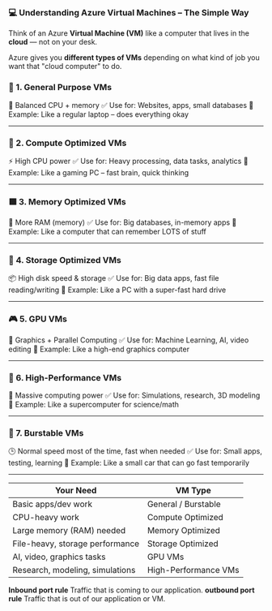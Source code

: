 ### 💻 **Understanding Azure Virtual Machines – The Simple Way**

Think of an Azure **Virtual Machine (VM)** like a computer that lives in the **cloud** — not on your desk.

Azure gives you **different types of VMs** depending on what kind of job you want that "cloud computer" to do.

### 🔹 1. **General Purpose VMs**

🧠 Balanced CPU + memory
✅ Use for: Websites, apps, small databases
📌 Example: Like a regular laptop – does everything okay

---

### 🔸 2. **Compute Optimized VMs**

⚡ High CPU power
✅ Use for: Heavy processing, data tasks, analytics
📌 Example: Like a gaming PC – fast brain, quick thinking

---

### 🟩 3. **Memory Optimized VMs**

🧠 More RAM (memory)
✅ Use for: Big databases, in-memory apps
📌 Example: Like a computer that can remember LOTS of stuff

---

### 📀 4. **Storage Optimized VMs**

📦 High disk speed & storage
✅ Use for: Big data apps, fast file reading/writing
📌 Example: Like a PC with a super-fast hard drive

---

### 🎮 5. **GPU VMs**

🎨 Graphics + Parallel Computing
✅ Use for: Machine Learning, AI, video editing
📌 Example: Like a high-end graphics computer

---

### 🚀 6. **High-Performance VMs**

🔬 Massive computing power
✅ Use for: Simulations, research, 3D modeling
📌 Example: Like a supercomputer for science/math

---

### 💸 7. **Burstable VMs**

🕒 Normal speed most of the time, fast when needed
✅ Use for: Small apps, testing, learning
📌 Example: Like a small car that can go fast temporarily

---

| Your Need                       | VM Type              |
| ------------------------------- | -------------------- |
| Basic apps/dev work             | General / Burstable  |
| CPU-heavy work                  | Compute Optimized    |
| Large memory (RAM) needed       | Memory Optimized     |
| File-heavy, storage performance | Storage Optimized    |
| AI, video, graphics tasks       | GPU VMs              |
| Research, modeling, simulations | High-Performance VMs |


**Inbound port rule** Traffic that is coming to our application.
**outbound port rule** Traffic that is out of our application or VM.
